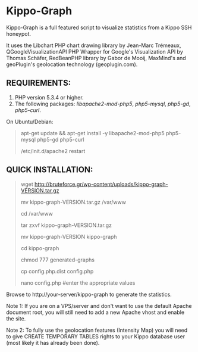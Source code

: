 Kippo-Graph
===========

Kippo-Graph is a full featured script to visualize statistics from a Kippo SSH honeypot.

It uses the Libchart PHP chart drawing library by Jean-Marc Trémeaux,
QGoogleVisualizationAPI PHP Wrapper for Google's Visualization API by Thomas Schäfer,
RedBeanPHP library by Gabor de Mooij, MaxMind's and geoPlugin's geolocation technology (geoplugin.com).

REQUIREMENTS:
-------------
1. PHP version 5.3.4 or higher.
2. The following packages: _libapache2-mod-php5_, _php5-mysql_, _php5-gd_, _php5-curl_.

On Ubuntu/Debian:
> apt-get update && apt-get install -y libapache2-mod-php5 php5-mysql php5-gd php5-curl
>
> /etc/init.d/apache2 restart

QUICK INSTALLATION:
-------------------
> wget http://bruteforce.gr/wp-content/uploads/kippo-graph-VERSION.tar.gz
>
> mv kippo-graph-VERSION.tar.gz /var/www
>
> cd /var/www
>
> tar zxvf kippo-graph-VERSION.tar.gz
>
> mv kippo-graph-VERSION kippo-graph
>
> cd kippo-graph
>
> chmod 777 generated-graphs
>
> cp config.php.dist config.php
>
> nano config.php #enter the appropriate values

Browse to http://your-server/kippo-graph to generate the statistics.

Note 1: If you are on a VPS/server and don't want to use the default Apache document root,
		you will still need to add a new Apache vhost and enable the site.

Note 2: To fully use the geolocation features (Intensity Map) you will need to give CREATE
		TEMPORARY TABLES rights to your Kippo database user (most likely it has already been done).
